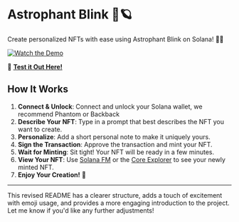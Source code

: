 # Astrophant Blink 🐘🪐

Create personalized NFTs with ease using Astrophant Blink on Solana! 🌌✨

[![Watch the Demo](https://img.youtube.com/vi/YsJUNf67-ZM/0.jpg)](https://www.youtube.com/watch?v=YsJUNf67-ZM)

🔗 **[Test it Out Here!](https://dial.to/?action=solana-action%3Ahttps%3A%2F%2Factions-55pw.onrender.com%2Fget_action&cluster=mainnet)**

## How It Works

1. **Connect & Unlock**: Connect and unlock your Solana wallet, we recommend Phantom or Backback
2. **Describe Your NFT**: Type in a prompt that best describes the NFT you want to create.
3. **Personalize**: Add a short personal note to make it uniquely yours.
4. **Sign the Transaction**: Approve the transaction and mint your NFT.
5. **Wait for Minting**: Sit tight! Your NFT will be ready in a few minutes.
6. **View Your NFT**: Use [Solana FM](https://solana.fm/?cluster=mainnet-alpha) or the [Core Explorer](https://core.metaplex.com/explorer) to see your newly minted NFT.
7. **Enjoy Your Creation!** 🎉

---

This revised README has a clearer structure, adds a touch of excitement with emoji usage, and provides a more engaging introduction to the project. Let me know if you'd like any further adjustments!
